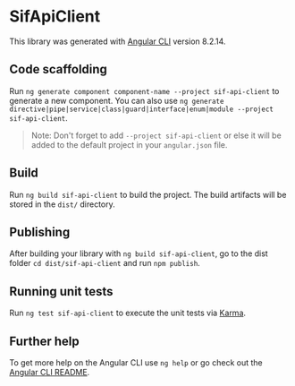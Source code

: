 # SifApiClient

This library was generated with [Angular CLI](https://github.com/angular/angular-cli) version 8.2.14.

## Code scaffolding

Run `ng generate component component-name --project sif-api-client` to generate a new component. You can also use `ng generate directive|pipe|service|class|guard|interface|enum|module --project sif-api-client`.
> Note: Don't forget to add `--project sif-api-client` or else it will be added to the default project in your `angular.json` file. 

## Build

Run `ng build sif-api-client` to build the project. The build artifacts will be stored in the `dist/` directory.

## Publishing

After building your library with `ng build sif-api-client`, go to the dist folder `cd dist/sif-api-client` and run `npm publish`.

## Running unit tests

Run `ng test sif-api-client` to execute the unit tests via [Karma](https://karma-runner.github.io).

## Further help

To get more help on the Angular CLI use `ng help` or go check out the [Angular CLI README](https://github.com/angular/angular-cli/blob/master/README.md).
